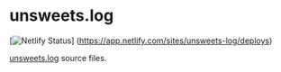 # unsweets.log

[![Netlify Status](https://api.netlify.com/api/v1/badges/039b3a69-645a-4fc1-b89f-19a75f1b0d2a/deploy-status)]
(https://app.netlify.com/sites/unsweets-log/deploys)

[unsweets.log](https://blog.unsweets.log) source files.

